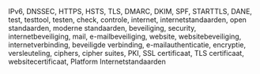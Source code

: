 IPv6, DNSSEC, HTTPS, HSTS, TLS, DMARC, DKIM, SPF, STARTTLS, DANE, test, 
testtool, testen, check, controle, internet, internetstandaarden, open 
standaarden, moderne standaarden, beveiliging, security, 
internetbeveiliging, mail, e-mailbeveiliging, website, websitebeveiliging, 
internetverbinding, beveiligde verbinding, e-mailauthenticatie, encryptie, 
versleuteling, ciphers, cipher suites, PKI, SSL certificaat, TLS 
certificaat, websitecertificaat, Platform Internetstandaarden
